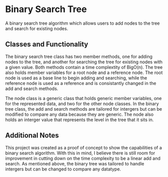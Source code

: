 # Binary Search Tree

A binary search tree algorithm which allows users to add nodes to the tree and search for existing nodes.

## Classes and Functionality
The binary search tree class has two member methods, one for adding nodes to the tree, and another for searching the tree for existing nodes with a given value. Both methods contain a time complextity of BigO(n). The tree also holds member variables for a root node and a reference node. The root node is used as a base line to begin adding and searching, while the reference node is used as a reference and is consistantly changed in the add and search methods.

The node class is a generic class that holds generic member variables, one for the represented data, and two for the other node classes. In the binary tree class, the add and search methods are tailored for intergers but can be modified to compare any data because they are generic. The node also holds an interger value that represents the level in the tree that it sits in.

## Additional Notes

This project was created as a proof of concept to show the capabilities of a binary search algorithm. With this in mind, I believe there is still room for improvement in cutting down on the time complexity to be a linear add and search. As mentioned above, the binary tree was tailored to handle intergers but can be changed to compare any datatype.
